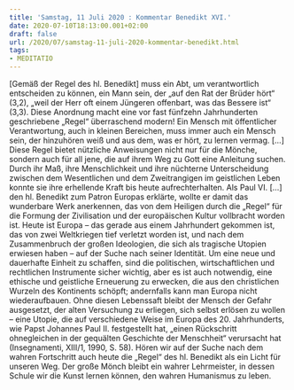 ```yaml
---
title: 'Samstag, 11 Juli 2020 : Kommentar Benedikt XVI.'
date: 2020-07-10T18:13:00.001+02:00
draft: false
url: /2020/07/samstag-11-juli-2020-kommentar-benedikt.html
tags: 
- MEDITATIO
---
```


\[Gemäß der Regel des hl. Benedikt\] muss ein Abt, um verantwortlich entscheiden zu können, ein Mann sein, der „auf den Rat der Brüder hört“ (3,2), „weil der Herr oft einem Jüngeren offenbart, was das Bessere ist“ (3,3). Diese Anordnung macht eine vor fast fünfzehn Jahrhunderten geschriebene „Regel“ überraschend modern! Ein Mensch mit öffentlicher Verantwortung, auch in kleinen Bereichen, muss immer auch ein Mensch sein, der hinzuhören weiß und aus dem, was er hört, zu lernen vermag. \[…\] Diese Regel bietet nützliche Anweisungen nicht nur für die Mönche, sondern auch für all jene, die auf ihrem Weg zu Gott eine Anleitung suchen. Durch ihr Maß, ihre Menschlichkeit und ihre nüchterne Unterscheidung zwischen dem Wesentlichen und dem Zweitrangigen im geistlichen Leben konnte sie ihre erhellende Kraft bis heute aufrechterhalten. Als Paul VI. \[…\] den hl. Benedikt zum Patron Europas erklärte, wollte er damit das wunderbare Werk anerkennen, das von dem Heiligen durch die „Regel“ für die Formung der Zivilisation und der europäischen Kultur vollbracht worden ist. Heute ist Europa – das gerade aus einem Jahrhundert gekommen ist, das von zwei Weltkriegen tief verletzt worden ist, und nach dem Zusammenbruch der großen Ideologien, die sich als tragische Utopien erwiesen haben – auf der Suche nach seiner Identität. Um eine neue und dauerhafte Einheit zu schaffen, sind die politischen, wirtschaftlichen und rechtlichen Instrumente sicher wichtig, aber es ist auch notwendig, eine ethische und geistliche Erneuerung zu erwecken, die aus den christlichen Wurzeln des Kontinents schöpft; andernfalls kann man Europa nicht wiederaufbauen. Ohne diesen Lebenssaft bleibt der Mensch der Gefahr ausgesetzt, der alten Versuchung zu erliegen, sich selbst erlösen zu wollen – eine Utopie, die auf verschiedene Weise im Europa des 20. Jahrhunderts, wie Papst Johannes Paul II. festgestellt hat, „einen Rückschritt ohnegleichen in der gequälten Geschichte der Menschheit“ verursacht hat (Insegnamenti, XIII/1, 1990, S. 58). Hören wir auf der Suche nach dem wahren Fortschritt auch heute die „Regel“ des hl. Benedikt als ein Licht für unseren Weg. Der große Mönch bleibt ein wahrer Lehrmeister, in dessen Schule wir die Kunst lernen können, den wahren Humanismus zu leben.